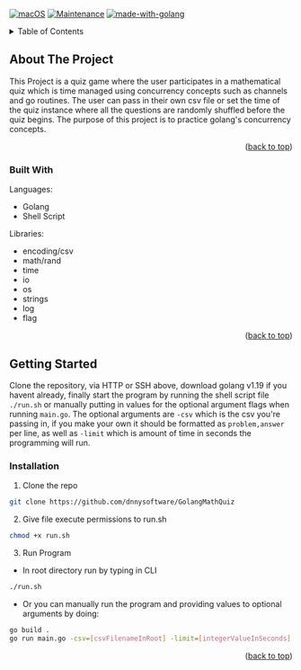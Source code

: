 <a name="readme-top"></a>

[![macOS](https://svgshare.com/i/ZjP.svg)](https://svgshare.com/i/ZjP.svg)
[![Maintenance](https://img.shields.io/badge/Maintained%3F-yes-green.svg)](https://GitHub.com/Naereen/StrapDown.js/graphs/commit-activity)
[![made-with-golang](https://img.shields.io/badge/Go-v1.19-blue)](https://go.dev/)


<!-- TABLE OF CONTENTS -->
<details>
  <summary>Table of Contents</summary>
  <ol>
    <li>
      <a href="#about-the-project">About The Project</a>
      <ul>
        <li><a href="#built-with">Built With</a></li>
      </ul>
    </li>
    <li>
      <a href="#getting-started">Getting Started</a>
      <ul>
        <li><a href="#prerequisites">Prerequisites</a></li>
      </ul>
    </li>
    <li><<a href="#installation">Installation</a></li>
  </ol>
</details>



<!-- ABOUT THE PROJECT -->
## About The Project

This Project is a quiz game where the user participates in a mathematical quiz which is time managed using concurrency concepts such as channels and go routines. The user can pass in their own csv file or set the time of the quiz instance where all the questions are randomly shuffled before the quiz begins. The purpose of this project is to practice golang's concurrency concepts.


<p align="right">(<a href="#readme-top">back to top</a>)</p>



### Built With

Languages:
* Golang
* Shell Script

Libraries:
* encoding/csv
* math/rand
* time
* io
* os
* strings
* log
* flag

<p align="right">(<a href="#readme-top">back to top</a>)</p>


<!-- GETTING STARTED -->
## Getting Started

Clone the repository, via HTTP or SSH above, download golang v1.19 if you havent already, finally start the program by running the shell script file `./run.sh` or manually putting in values for the optional argument flags when running `main.go`. The optional arguments are `-csv` which is the csv you're passing in, if you make your own it should be formatted as `problem,answer` per line, as well as `-limit` which is amount of time in seconds the programming will run.

### Installation

1. Clone the repo
  ```sh
  git clone https://github.com/dnnysoftware/GolangMathQuiz
  ```
2. Give file execute permissions to run.sh
  ```sh
  chmod +x run.sh
  ```
3. Run Program
  * In root directory run by typing in CLI
  ```sh
  ./run.sh
  ```
  * Or you can manually run the program and providing values to optional arguments by doing:
  ```sh
  go build .
  go run main.go -csv=[csvFilenameInRoot] -limit=[integerValueInSeconds]
  ```

<p align="right">(<a href="#readme-top">back to top</a>)</p>
